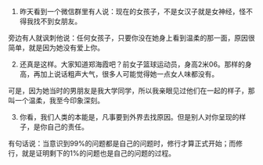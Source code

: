 1. 昨天看到一个微信群里有人说：现在的女孩子，不是女汉子就是女神经，怪不得我找不到女朋友。

旁边有人就讽刺他说：任何女孩子，只要你没在她身上看到温柔的那一面，原因很简单，就是因为她没有爱上你。


2. 还真是这样。大家知道郑海霞吧？前女子篮球运动员，身高2米06。那样的身高，再加上说话粗声大气，很多人可能觉得她一点女人味都没有。

可是，因为她当时的男朋友是我大学同学，所以我亲眼见过他们在一起的样子，那叫一个温柔，我至今印象深刻。


3. 你看，我们人类的本能是，凡事要到外界去找原因。但是别人对你呈现的样子，是你自己的责任。

有句话说：当意识到99%的问题都是自己的问题时，修行才算正式开始；而修行，就是证明剩下的1%的问题也是自己的问题的过程。